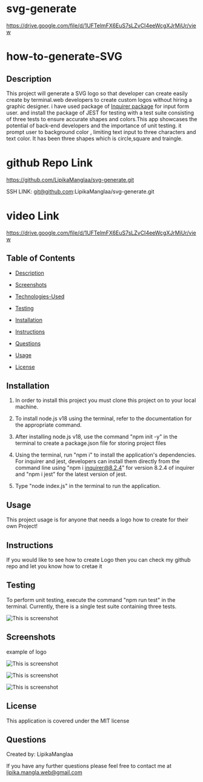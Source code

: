 # svg-generate

https://drive.google.com/file/d/1UFTelmFX6EuS7sLZvCI4eeWcgXJrMiUr/view


# how-to-generate-SVG



## Description
This project will generate a  SVG logo so that developer can create easily create by terminal.web developers to create custom logos without hiring a graphic designer. i have used package of  [Inquirer package](https://www.npmjs.com/package/inquirer/v/8.2.4) for input form user. and install the package of JEST for testing with a test suite consisting of three tests to ensure accurate shapes and colors.This app showcases the potential of back-end developers and the importance of unit testing. it prompt user to  background color , limiting text input to three characters and text color. It has been three shapes which is circle,square and traingle. 

# github Repo Link
https://github.com/LipikaManglaa/svg-generate.git

SSH LINK: git@github.com:LipikaManglaa/svg-generate.git

# video Link 

https://drive.google.com/file/d/1UFTelmFX6EuS7sLZvCI4eeWcgXJrMiUr/view

## Table of Contents

  
* [Description](#Description)

* [Screenshots](#Screenshots) 

* [Technologies-Used](#Technologies-Used)

* [Testing](#testing)   

* [Installation](#installation)
  
* [Instructions](#Instructions) 
          
* [Questions](#questions)
 
* [Usage](#usage)

* [License](#license)          


## Installation
1. In order to install this project you must clone this project on to your local machine.

2. To install node.js v18 using the terminal, refer to the documentation for the appropriate command. 

3. After installing node.js v18, use the command "npm init -y" in the terminal to create a package.json file for storing project files

4. Using the terminal, run "npm i" to install the application's dependencies. For inquirer and jest, developers can install them directly from the command line using "npm i inquirer@8.2.4" for version 8.2.4 of inquirer and "npm i jest" for the latest version of jest. 
5. Type "node index.js" in the terminal to run the application.

## Usage
This project usage is for anyone that needs a logo how to create for their own  Project!

## Instructions
If you would like to see how to create Logo then you can check my github repo and let you know  how to cretae it

## Testing
To perform unit testing, execute the command "npm run test" in the terminal. Currently, there is a single test suite containing three tests.

 ![This is screenshot](./screenshots/test.png)


## Screenshots 
 example of logo

  ![This is screenshot](./screenshots/logo1.png)

  ![This is screenshot](./screenshots/squarelogo.png)

  ![This is screenshot](./screenshots/traingle.png)

## License
This application is covered under the MIT license


## Questions
Created by: LipikaManglaa

If you have any further questions please feel free to contact me at lipika.mangla.web@gmail.com
